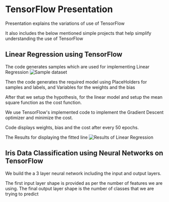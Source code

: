 # TensorFlow Presentation
Presentation explains the variations of use of TensorFlow

It also includes the below mentioned simple projects that help simplify understanding the
use of TensorFlow

## Linear Regression using TensorFlow

The code generates samples which are used for implementing Linear Regression
![Sample dataset](https://github.com/agx01/tf_presentation/Figure_1.png?raw=true)

Then the code generates the required model using PlaceHolders for samples and labels,
and Variables for the weights and the bias

After that we setup the hypothesis, for the linear model and setup 
the mean square function as the  cost function.

We use TensorFlow's implemented code to implement the Gradient Descent optimizer
and minimize the cost.

Code displays weights, bias and the cost after every 50 epochs.

The Results for displaying the fitted line
![Results of Linear Regression](https://github.com/agx01/tf_presentation/Figure_2.png?raw=true)

## Iris Data Classification using Neural Networks on TensorFlow

We build the a 3 layer neural network including the input and output layers.

The first input layer shape is provided as per the number of features we are using.
The final output layer shape is the number of classes that we are trying to predict
